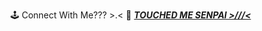 🕹 Connect With Me??? >⁠.⁠< 🔌 <a href="https://flux10n.github.io/" target="__blank" alt="My Website">***TOUCHED ME SENPAI >///<***</a>

